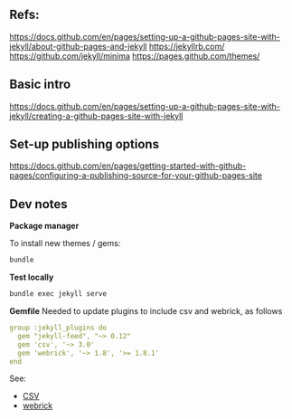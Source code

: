 
## Refs:
https://docs.github.com/en/pages/setting-up-a-github-pages-site-with-jekyll/about-github-pages-and-jekyll
https://jekyllrb.com/
https://github.com/jekyll/minima
https://pages.github.com/themes/

## Basic intro
https://docs.github.com/en/pages/setting-up-a-github-pages-site-with-jekyll/creating-a-github-pages-site-with-jekyll

## Set-up publishing options
https://docs.github.com/en/pages/getting-started-with-github-pages/configuring-a-publishing-source-for-your-github-pages-site

## Dev notes

**Package manager**

To install new themes / gems:
```bash
bundle
```

**Test locally**
```bash
bundle exec jekyll serve
```

**Gemfile**
Needed to update plugins to include csv and webrick, as follows
```yaml
group :jekyll_plugins do
  gem "jekyll-feed", "~> 0.12"
  gem 'csv', '~> 3.0'
  gem 'webrick', '~> 1.8', '>= 1.8.1'
end
```

See:
- [CSV](https://rubygems.org/gems/csv/versions/3.0.0?locale=en)
- [webrick](https://rubygems.org/gems/webrick)
